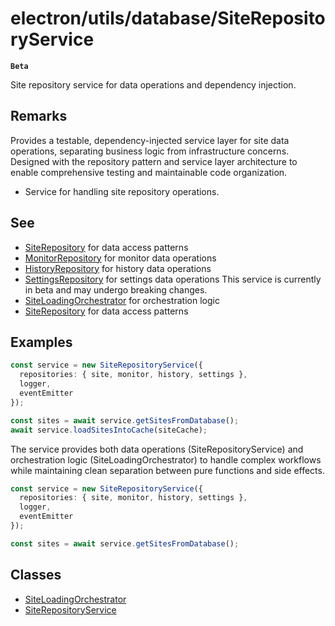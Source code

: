 # electron/utils/database/SiteRepositoryService

**`Beta`**

Site repository service for data operations and dependency injection.

## Remarks

Provides a testable, dependency-injected service layer for site data operations,
separating business logic from infrastructure concerns. Designed with the repository
pattern and service layer architecture to enable comprehensive testing and
maintainable code organization.

 * Service for handling site repository operations.

## See

 - [SiteRepository](../../../services/database/SiteRepository/classes/SiteRepository.md) for data access patterns
 - [MonitorRepository](../../../services/database/MonitorRepository/classes/MonitorRepository.md) for monitor data operations
 - [HistoryRepository](../../../services/database/HistoryRepository/classes/HistoryRepository.md) for history data operations
 - [SettingsRepository](../../../services/database/SettingsRepository/classes/SettingsRepository.md) for settings data operations
This service is currently in beta and may undergo breaking changes.
 - [SiteLoadingOrchestrator](classes/SiteLoadingOrchestrator.md) for orchestration logic
 - [SiteRepository](../../../services/database/SiteRepository/classes/SiteRepository.md) for data access patterns

## Examples

```typescript
const service = new SiteRepositoryService({
  repositories: { site, monitor, history, settings },
  logger,
  eventEmitter
});

const sites = await service.getSitesFromDatabase();
await service.loadSitesIntoCache(siteCache);
```

The service provides both data operations (SiteRepositoryService) and orchestration
logic (SiteLoadingOrchestrator) to handle complex workflows while maintaining
clean separation between pure functions and side effects.

```typescript
const service = new SiteRepositoryService({
  repositories: { site, monitor, history, settings },
  logger,
  eventEmitter
});

const sites = await service.getSitesFromDatabase();
```

## Classes

- [SiteLoadingOrchestrator](classes/SiteLoadingOrchestrator.md)
- [SiteRepositoryService](classes/SiteRepositoryService.md)
